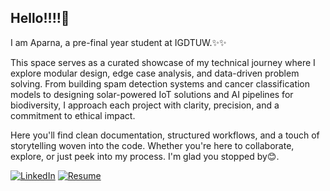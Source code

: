 ## Hello!!!!👋

I am Aparna, a pre-final year student at IGDTUW.✨✨

This space serves as a curated showcase of my technical journey where I explore modular design, edge case analysis, and data-driven problem solving. From building spam detection systems and cancer classification models to designing solar-powered IoT solutions and AI pipelines for biodiversity, I approach each project with clarity, precision, and a commitment to ethical impact.

Here you'll find clean documentation, structured workflows, and a touch of storytelling woven into the code. Whether you're here to collaborate, explore, or just peek into my process. I'm glad you stopped by😊.

[![LinkedIn](https://img.shields.io/badge/LinkedIn-Profile-blue)](http://www.linkedin.com/in/aparna-parashar-231a31284)
[![Resume](https://img.shields.io/badge/Resume-PDF-green)](https://drive.google.com/file/d/14SOrgoCS6lE-Bi7eWst2Obf8DWi2PbAQ/view?usp=drivesdk)


<!--
**aparnaparashar/aparnaparashar** is a ✨ _special_ ✨ repository because its `README.md` (this file) appears on your GitHub profile.

Here are some ideas to get you started:

- 🔭 I’m currently working on ...
- 🌱 I’m currently learning ...
- 👯 I’m looking to collaborate on ...
- 🤔 I’m looking for help with ...
- 💬 Ask me about ...
- 📫 How to reach me: ...
- 😄 Pronouns: ...
- ⚡ Fun fact: ...
-->

